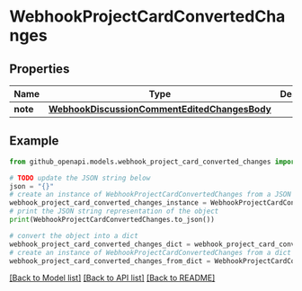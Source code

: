 # WebhookProjectCardConvertedChanges


## Properties

Name | Type | Description | Notes
------------ | ------------- | ------------- | -------------
**note** | [**WebhookDiscussionCommentEditedChangesBody**](WebhookDiscussionCommentEditedChangesBody.md) |  | 

## Example

```python
from github_openapi.models.webhook_project_card_converted_changes import WebhookProjectCardConvertedChanges

# TODO update the JSON string below
json = "{}"
# create an instance of WebhookProjectCardConvertedChanges from a JSON string
webhook_project_card_converted_changes_instance = WebhookProjectCardConvertedChanges.from_json(json)
# print the JSON string representation of the object
print(WebhookProjectCardConvertedChanges.to_json())

# convert the object into a dict
webhook_project_card_converted_changes_dict = webhook_project_card_converted_changes_instance.to_dict()
# create an instance of WebhookProjectCardConvertedChanges from a dict
webhook_project_card_converted_changes_from_dict = WebhookProjectCardConvertedChanges.from_dict(webhook_project_card_converted_changes_dict)
```
[[Back to Model list]](../README.md#documentation-for-models) [[Back to API list]](../README.md#documentation-for-api-endpoints) [[Back to README]](../README.md)


